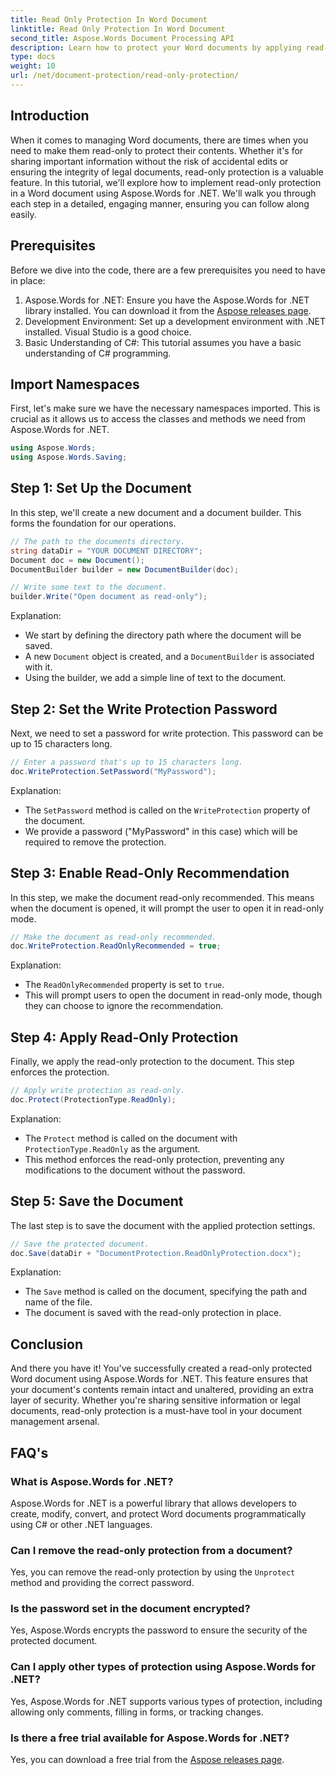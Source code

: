 ```yaml
---
title: Read Only Protection In Word Document
linktitle: Read Only Protection In Word Document
second_title: Aspose.Words Document Processing API
description: Learn how to protect your Word documents by applying read-only protection using Aspose.Words for .NET. Follow our step-by-step guide.
type: docs
weight: 10
url: /net/document-protection/read-only-protection/
---
```

## Introduction

When it comes to managing Word documents, there are times when you need to make them read-only to protect their contents. Whether it's for sharing important information without the risk of accidental edits or ensuring the integrity of legal documents, read-only protection is a valuable feature. In this tutorial, we'll explore how to implement read-only protection in a Word document using Aspose.Words for .NET. We'll walk you through each step in a detailed, engaging manner, ensuring you can follow along easily.

## Prerequisites

Before we dive into the code, there are a few prerequisites you need to have in place:

1. Aspose.Words for .NET: Ensure you have the Aspose.Words for .NET library installed. You can download it from the [Aspose releases page](https://releases.aspose.com/words/net/).
2. Development Environment: Set up a development environment with .NET installed. Visual Studio is a good choice.
3. Basic Understanding of C#: This tutorial assumes you have a basic understanding of C# programming.

## Import Namespaces

First, let's make sure we have the necessary namespaces imported. This is crucial as it allows us to access the classes and methods we need from Aspose.Words for .NET.

```csharp
using Aspose.Words;
using Aspose.Words.Saving;
```

## Step 1: Set Up the Document

In this step, we'll create a new document and a document builder. This forms the foundation for our operations.

```csharp
// The path to the documents directory.
string dataDir = "YOUR DOCUMENT DIRECTORY";
Document doc = new Document();
DocumentBuilder builder = new DocumentBuilder(doc);

// Write some text to the document.
builder.Write("Open document as read-only");
```

Explanation:

- We start by defining the directory path where the document will be saved.
- A new `Document` object is created, and a `DocumentBuilder` is associated with it.
- Using the builder, we add a simple line of text to the document.

## Step 2: Set the Write Protection Password

Next, we need to set a password for write protection. This password can be up to 15 characters long.

```csharp
// Enter a password that's up to 15 characters long.
doc.WriteProtection.SetPassword("MyPassword");
```

Explanation:

- The `SetPassword` method is called on the `WriteProtection` property of the document.
- We provide a password ("MyPassword" in this case) which will be required to remove the protection.

## Step 3: Enable Read-Only Recommendation

In this step, we make the document read-only recommended. This means when the document is opened, it will prompt the user to open it in read-only mode.

```csharp
// Make the document as read-only recommended.
doc.WriteProtection.ReadOnlyRecommended = true;
```

Explanation:

- The `ReadOnlyRecommended` property is set to `true`.
- This will prompt users to open the document in read-only mode, though they can choose to ignore the recommendation.

## Step 4: Apply Read-Only Protection

Finally, we apply the read-only protection to the document. This step enforces the protection.

```csharp
// Apply write protection as read-only.
doc.Protect(ProtectionType.ReadOnly);
```

Explanation:

- The `Protect` method is called on the document with `ProtectionType.ReadOnly` as the argument.
- This method enforces the read-only protection, preventing any modifications to the document without the password.

## Step 5: Save the Document

The last step is to save the document with the applied protection settings.

```csharp
// Save the protected document.
doc.Save(dataDir + "DocumentProtection.ReadOnlyProtection.docx");
```

Explanation:

- The `Save` method is called on the document, specifying the path and name of the file.
- The document is saved with the read-only protection in place.

## Conclusion

And there you have it! You've successfully created a read-only protected Word document using Aspose.Words for .NET. This feature ensures that your document's contents remain intact and unaltered, providing an extra layer of security. Whether you're sharing sensitive information or legal documents, read-only protection is a must-have tool in your document management arsenal.

## FAQ's

### What is Aspose.Words for .NET?
Aspose.Words for .NET is a powerful library that allows developers to create, modify, convert, and protect Word documents programmatically using C# or other .NET languages.

### Can I remove the read-only protection from a document?
Yes, you can remove the read-only protection by using the `Unprotect` method and providing the correct password.

### Is the password set in the document encrypted?
Yes, Aspose.Words encrypts the password to ensure the security of the protected document.

### Can I apply other types of protection using Aspose.Words for .NET?
Yes, Aspose.Words for .NET supports various types of protection, including allowing only comments, filling in forms, or tracking changes.

### Is there a free trial available for Aspose.Words for .NET?
Yes, you can download a free trial from the [Aspose releases page](https://releases.aspose.com/).
